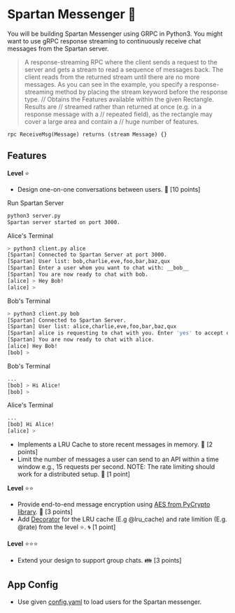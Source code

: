 # Spartan Messenger :speech_balloon:

You will be building Spartan Messenger using GRPC in Python3. You might want to use gRPC response streaming to continuously receive chat messages from the Spartan server.

> A response-streaming RPC where the client sends a request to the server and gets a stream to read a sequence of messages back. The client reads from the returned stream until there are no more messages. As you can see in the example, you specify a response-streaming method by placing the stream keyword before the response type.
// Obtains the Features available within the given Rectangle.  Results are
// streamed rather than returned at once (e.g. in a response message with a
// repeated field), as the rectangle may cover a large area and contain a
// huge number of features.
```
rpc ReceiveMsg(Message) returns (stream Message) {} 
```

## Features

__Level__ :star: 
- Design one-on-one conversations between users. :couple: [10 points]

Run Spartan Server
```sh
python3 server.py
Spartan server started on port 3000.
```

Alice's Terminal
```sh
> python3 client.py alice
[Spartan] Connected to Spartan Server at port 3000.
[Spartan] User list: bob,charlie,eve,foo,bar,baz,qux
[Spartan] Enter a user whom you want to chat with: __bob__
[Spartan] You are now ready to chat with bob.
[alice] > Hey Bob!
[alice] >
```

Bob's Terminal
```sh
> python3 client.py bob
[Spartan] Connected to Spartan Server.
[Spartan] User list: alice,charlie,eve,foo,bar,baz,qux
[Spartan] alice is requesting to chat with you. Enter 'yes' to accept or different user: __yes__
[Spartan] You are now ready to chat with alice.
[alice] Hey Bob!
[bob] >
```

Bob's Terminal
```sh
...
[bob] > Hi Alice!
[bob] >
```

Alice's Terminal
```sh
...
[bob] Hi Alice!
[alice] >
```


- Implements a LRU Cache to store recent messages in memory. :floppy_disk: [2 points]
- Limit the number of messages a user can send to an API within a time window e.g., 15 requests per second. NOTE: The rate limiting should work for a distributed setup. :vertical_traffic_light: [1 point]


__Level__ :star::star:
- Provide end-to-end message encryption using [AES from PyCrypto library](https://docs.python-guide.org/scenarios/crypto/#pycrypto). :key: [3 points] 
- Add [Decorator](https://www.python-course.eu/python3_decorators.php) for the LRU cache (E.g @lru_cache) and rate limition (E.g. @rate) from the level :star:. :cyclone: [1 point]

__Level__ :star::star::star:
- Extend your design to support group chats. :family: [3 points]

## App Config

- Use given [config.yaml](config.yaml) to load users for the Spartan messenger.



